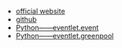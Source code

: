 - [official website](http://eventlet.net/)
- [github](https://github.com/eventlet)
- [Python——eventlet.event](http://www.cnblogs.com/Security-Darren/p/4168116.html)
- [Python——eventlet.greenpool](http://www.cnblogs.com/Security-Darren/p/4168233.html)